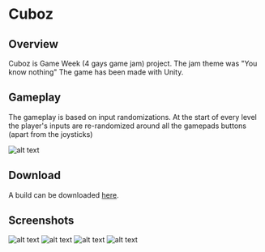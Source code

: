 # Cuboz

## Overview
Cuboz is Game Week (4 gays game jam) project. The jam theme was "You know nothing" 
The game has been made with Unity.

## Gameplay
The gameplay is based on input randomizations. At the start of every level the player's inputs are re-randomized around all the gamepads buttons (apart from the joysticks)

![alt text](https://i.imgur.com/NwoNN5d.png "Gameplay Screenshot")

## Download
A build can be downloaded [here](https://mega.nz/#!LI8jAAAa!cySb4ZGyPjP4H8Vgo2tgjjUrpW1fZ9u6I5yzp6SUp8g).

## Screenshots

![alt text](https://i.imgur.com/VxII1ov.jpg "MainMenu Screenshot")
![alt text](https://i.imgur.com/8AdqgUU.jpg "Level 3 Screenshot")
![alt text](https://i.imgur.com/vYhYVvk.jpg "Level 6 Screenshot")
![alt text](https://i.imgur.com/FPcRzGW.jpg "Level 10 Screenshot")
